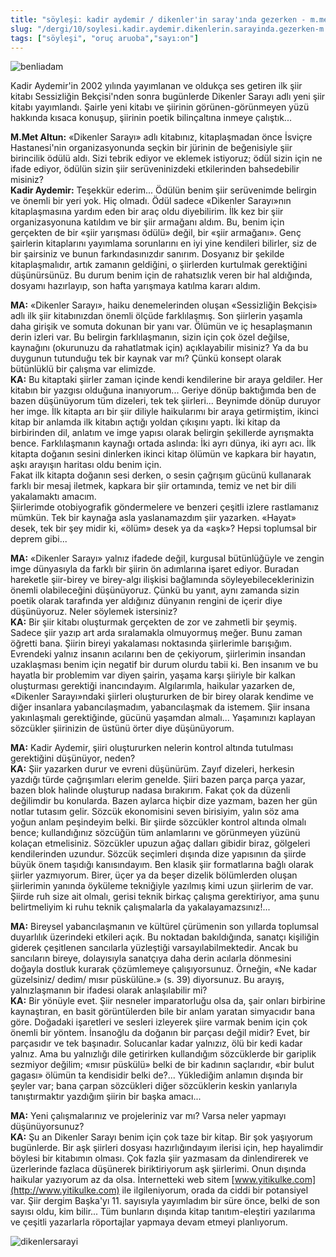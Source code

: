 ```yaml
---
title: "söyleşi: kadir aydemir / dikenler'in saray'ında gezerken - m.met altun"
slug: "/dergi/10/soylesi.kadir.aydemir.dikenlerin.sarayinda.gezerken-m.met.altun"
tags: ["söyleşi", "oruç aruoba","sayı:on"]
---
```




![benliadam](/img/benliadam.jpg)


Kadir
Aydemir'in 2002 yılında yayımlanan ve oldukça ses getiren ilk şiir
kitabı Sessizliğin Bekçisi'nden sonra bugünlerde Dikenler Sarayı adlı
yeni şiir kitabı yayımlandı. Şairle yeni kitabı ve şiirinin
görünen-görünmeyen yüzü hakkında kısaca konuşup, şiirinin poetik
bilinçaltına inmeye çalıştık...

**M.Met Altun:** «Dikenler Sarayı» adlı kitabınız, kitaplaşmadan önce
İsviçre Hastanesi'nin organizasyonunda seçkin bir jürinin de beğenisiyle
şiir birincilik ödülü aldı. Sizi tebrik ediyor ve eklemek istiyoruz;
ödül sizin için ne ifade ediyor, ödülün sizin şiir serüveninizdeki
etkilerinden bahsedebilir misiniz?\
**Kadir Aydemir:** Teşekkür ederim... Ödülün benim şiir serüvenimde
belirgin ve önemli bir yeri yok. Hiç olmadı. Ödül sadece «Dikenler
Sarayı»nın kitaplaşmasına yardım eden bir araç oldu diyebilirim. İlk kez
bir şiir organizasyonuna katıldım ve bir şiir armağanı aldım. Bu, benim
için gerçekten de bir «şiir yarışması ödülü» değil, bir «şiir armağanı».
Genç şairlerin kitaplarını yayımlama sorunlarını en iyi yine kendileri
bilirler, siz de bir şairsiniz ve bunun farkındasınızdır sanırım.
Dosyanız bir şekilde kitaplaşmalıdır, artık zamanın geldiğini, o
şiirlerden kurtulmak gerektiğini düşünürsünüz. Bu durum benim için de
rahatsızlık veren bir hal aldığında, dosyamı hazırlayıp, son hafta
yarışmaya katılma kararı aldım.

**MA:** «Dikenler Sarayı», haiku denemelerinden oluşan
«Sessizliğin Bekçisi» adlı ilk şiir kitabınızdan önemli ölçüde
farklılaşmış. Son şiirlerin yaşamla daha girişik ve somuta dokunan bir
yanı var. Ölümün ve iç hesaplaşmanın derin izleri var. Bu belirgin
farklılaşmanın, sizin için çok özel değilse, kaynağını (okurunuzu da
rahatlatmak için) açıklayabilir misiniz? Ya da bu duygunun tutunduğu tek
bir kaynak var mı? Çünkü konsept olarak bütünlüklü bir çalışma var
elimizde.\
**KA:** Bu kitaptaki şiirler zaman içinde kendi kendilerine bir
araya geldiler. Her kitabın bir yazgısı olduğuna inanıyorum... Geriye
dönüp baktığımda ben de bazen düşünüyorum tüm dizeleri, tek tek
şiirleri... Beynimde dönüp duruyor her imge. İlk kitapta arı bir şiir
diliyle haikularımı bir araya getirmiştim, ikinci kitap bir anlamda ilk
kitabın açtığı yoldan çıkışını yaptı. İki kitap da birbirinden dil,
anlatım ve imge yapısı olarak belirgin şekillerde ayrışmakta bence.
Farklılaşmanın kaynağı ortada aslında: İki ayrı dünya, iki ayrı acı. İlk
kitapta doğanın sesini dinlerken ikinci kitap ölümün ve kapkara bir
hayatın, aşkı arayışın haritası oldu benim için.\
Fakat ilk kitapta doğanın sesi derken, o sesin çağrışım gücünü
kullanarak farklı bir mesaj iletmek, kapkara bir şiir ortamında, temiz
ve net bir dili yakalamaktı amacım.\
Şiirlerimde otobiyografik göndermelere ve benzeri çeşitli izlere
rastlamanız mümkün. Tek bir kaynağa asla yaslanamazdım şiir yazarken.
«Hayat» desek, tek bir şey midir ki, «ölüm» desek ya da «aşk»? Hepsi
toplumsal bir deprem gibi...

**MA:** «Dikenler Sarayı» yalnız ifadede değil, kurgusal
bütünlüğüyle ve zengin imge dünyasıyla da farklı bir şiirin ön
adımlarına işaret ediyor. Buradan hareketle şiir-birey ve birey-algı
ilişkisi bağlamında söyleyebileceklerinizin önemli olabileceğini
düşünüyoruz. Çünkü bu yanıt, aynı zamanda sizin poetik olarak tarafında
yer aldığınız dünyanın rengini de içerir diye düşünüyoruz. Neler
söylemek istersiniz?\
**KA:** Bir şiir kitabı oluşturmak gerçekten de zor ve zahmetli
bir şeymiş. Sadece şiir yazıp art arda sıralamakla olmuyormuş meğer.
Bunu zaman öğretti bana. Şiirin bireyi yakalaması noktasında şiirlerimle
barışığım. Evrendeki yalnız insanın acılarını ben de çekiyorum,
şiirlerimin insandan uzaklaşması benim için negatif bir durum olurdu
tabii ki. Ben insanım ve bu hayatla bir problemim var diyen şairin,
yaşama karşı şiiriyle bir kalkan oluşturması gerektiği inancındayım.
Algılarımla, haikular yazarken de, «Dikenler Sarayı»ndaki şiirleri
oluştururken de bir birey olarak kendime ve diğer insanlara
yabancılaşmadım, yabancılaşmak da istemem. Şiir insana yakınlaşmalı
gerektiğinde, gücünü yaşamdan almalı... Yaşamınızı kaplayan sözcükler
şiirinizin de üstünü örter diye düşünüyorum.

**MA:** Kadir Aydemir, şiiri oluştururken nelerin kontrol
altında tutulması gerektiğini düşünüyor, neden?\
**KA:** Şiir yazarken durur ve evreni düşünürüm. Zayıf
dizeleri, herkesin yazdığı türde çağrışımları elerim genelde. Şiiri
bazen parça parça yazar, bazen blok halinde oluşturup nadasa bırakırım.
Fakat çok da düzenli değilimdir bu konularda. Bazen aylarca hiçbir dize
yazmam, bazen her gün notlar tutasım gelir. Sözcük ekonomisini seven
birisiyim, yalın söz ama yoğun anlam peşindeyim belki. Bir şiirde
sözcükler kontrol altında olmalı bence; kullandığınız sözcüğün tüm
anlamlarını ve görünmeyen yüzünü kolaçan etmelisiniz. Sözcükler upuzun
ağaç dalları gibidir biraz, gölgeleri kendilerinden uzundur. Sözcük
seçimleri dışında dize yapısının da şiirde büyük önem taşıdığı
kanısındayım. Ben klasik şiir formatlarına bağlı olarak şiirler
yazmıyorum. Birer, üçer ya da beşer dizelik bölümlerden oluşan
şiirlerimin yanında öyküleme tekniğiyle yazılmış kimi uzun şiirlerim de
var. Şiirde ruh size ait olmalı, gerisi teknik birkaç çalışma
gerektiriyor, ama şunu belirtmeliyim ki ruhu teknik çalışmalarla
da yakalayamazsınız!...

**MA:** Bireysel yabancılaşmanın ve kültürel çürümenin son
yıllarda toplumsal duyarlılık üzerindeki etkileri açık. Bu noktadan
bakıldığında, sanatçı kişiliğin giderek çeşitlenen sancılarla yüzleştiği
varsayılabilmektedir. Ancak bu sancıların bireye, dolayısıyla sanatçıya
daha derin acılarla dönmesini doğayla dostluk kurarak çözümlemeye
çalışıyorsunuz. Örneğin, «Ne kadar güzelsiniz/ dedim/ mısır püskülüne.»
(s. 39) diyorsunuz. Bu arayış, yalnızlaşmanın bir ifadesi olarak
anlaşılabilir mi?\
**KA:** Bir yönüyle evet. Şiir nesneler imparatorluğu olsa da,
şair onları birbirine kaynaştıran, en basit görüntülerden bile bir anlam
yaratan simyacıdır bana göre. Doğadaki işaretleri ve sesleri izleyerek
şiire varmak benim için çok önemli bir yöntem. İnsanoğlu da doğanın bir
parçası değil midir? Evet, bir parçasıdır ve tek başınadır. Solucanlar
kadar yalnızız, ölü bir kedi kadar yalnız. Ama bu yalnızlığı dile
getirirken kullandığım sözcüklerde bir gariplik sezmiyor değilim; «mısır
püskülü» belki de bir kadının saçlarıdır, «bir bulut gagası» ölümün ta
kendisidir belki de?... Yüklediğim anlamın dışında bir şeyler var; bana
çarpan sözcükleri diğer sözcüklerin keskin yanlarıyla tanıştırmaktır
yazdığım şiirin bir başka amacı...

**MA:** Yeni çalışmalarınız ve projeleriniz var mı? Varsa neler
yapmayı düşünüyorsunuz?\
**KA:** Şu an Dikenler Sarayı benim için çok taze bir kitap.
Bir şok yaşıyorum bugünlerde. Bir aşk şiirleri dosyası hazırlığındayım
ilerisi için, hep hayalimdir böylesi bir kitabımın olması. Çok fazla
şiir yazmasam da dinlendirerek ve üzerlerinde fazlaca düşünerek
biriktiriyorum aşk şiirlerimi. Onun dışında haikular yazıyorum az da
olsa. İnternetteki web sitem
[www.yitikulke.com](http://www.yitikulke.com) ile ilgileniyorum, orada
da ciddi bir potansiyel var. Şiir dergim Başka'yı 11. sayısıyla
yayımladım bir süre önce, belki de son sayısı oldu, kim bilir... Tüm
bunların dışında kitap tanıtım-eleştiri yazılarıma ve çeşitli yazarlarla
röportajlar yapmaya devam etmeyi planlıyorum.



![dikenlersarayi](/img/dikenlersarayi.jpg)
